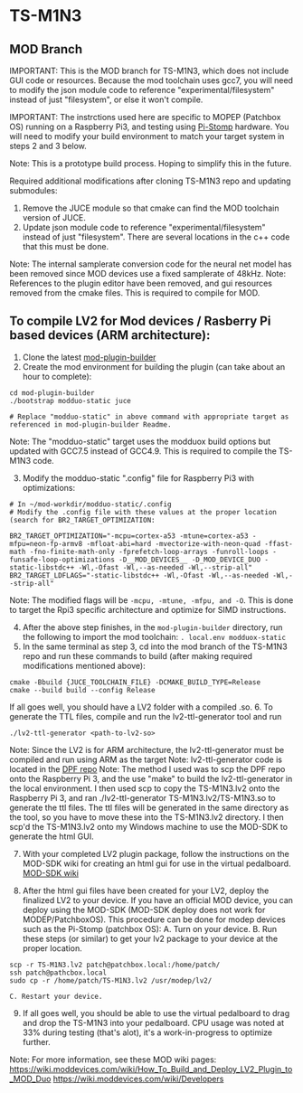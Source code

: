 # TS-M1N3

## MOD Branch
IMPORTANT: This is the MOD branch for TS-M1N3, which does not include GUI code or resources. 
Because the mod toolchain uses gcc7, you will need to modify the json module code to reference "experimental/filesystem" instead of just "filesystem", or else it won't compile.

IMPORTANT: The instrctions used here are specific to MOPEP (Patchbox OS) running on a Raspberry Pi3, and testing using [Pi-Stomp](https://github.com/TreeFallSound/pi-stomp) hardware. You will need to modify your build environment to match your target system in steps 2 and 3 below.

Note: This is a prototype build process. Hoping to simplify this in the future. 

Required additional modifications after cloning TS-M1N3 repo and updating submodules:
1. Remove the JUCE module so that cmake can find the MOD toolchain version of JUCE. 
2. Update json module code to reference "experimental/filesystem" instead of just "filesystem". There are several locations in the c++ code that this must be done.

Note: The internal samplerate conversion code for the neural net model has been removed since MOD devices use a fixed samplerate of 48kHz. 
Note: References to the plugin editor have been removed, and gui resources removed from the cmake files. This is required to compile for MOD.

## To compile LV2 for Mod devices / Rasberry Pi based devices (ARM architecture):
1. Clone the latest [mod-plugin-builder](https://github.com/moddevices/mod-plugin-builder)
2. Create the mod environment for building the plugin (can take about an hour to complete):
```
cd mod-plugin-builder
./bootstrap modduo-static juce  

# Replace "modduo-static" in above command with appropriate target as referenced in mod-plugin-builder Readme.
```
Note: The "modduo-static" target uses the modduox build options but updated with GCC7.5 instead of GCC4.9. This is required to compile the TS-M1N3 code.

3. Modify the modduo-static ".config" file for Raspberry Pi3 with optimizations:
```
# In ~/mod-workdir/modduo-static/.config
# Modify the .config file with these values at the proper location (search for BR2_TARGET_OPTIMIZATION:

BR2_TARGET_OPTIMIZATION="-mcpu=cortex-a53 -mtune=cortex-a53 -mfpu=neon-fp-armv8 -mfloat-abi=hard -mvectorize-with-neon-quad -ffast-math -fno-finite-math-only -fprefetch-loop-arrays -funroll-loops -funsafe-loop-optimizations -D__MOD_DEVICES__ -D_MOD_DEVICE_DUO -static-libstdc++ -Wl,-Ofast -Wl,--as-needed -Wl,--strip-all"
BR2_TARGET_LDFLAGS="-static-libstdc++ -Wl,-Ofast -Wl,--as-needed -Wl,--strip-all"
```
Note: The modified flags will be ```-mcpu, -mtune, -mfpu, and -O```. This is done to target the Rpi3 specific architecture and optimize for SIMD instructions. 

4. After the above step finishes, in the ```mod-plugin-builder``` directory, run the following to import the mod toolchain:
```. local.env modduox-static```
5. In the same terminal as step 3, cd into the mod branch of the TS-M1N3 repo and run these commands to build (after making required modifications mentioned above):
```
cmake -Bbuild {JUCE_TOOLCHAIN_FILE} -DCMAKE_BUILD_TYPE=Release
cmake --build build --config Release
```
If all goes well, you should have a LV2 folder with a compiled .so. 
6. To generate the TTL files, compile and run the lv2-ttl-generator tool and run
```
./lv2-ttl-generator <path-to-lv2-so>
```
Note: Since the LV2 is for ARM architecture, the lv2-ttl-generator must be compiled and run using ARM as the target
Note: lv2-ttl-generator code is located in the [DPF repo](https://github.com/DISTRHO/DPF/tree/main/utils/lv2-ttl-generator)
Note: The method I used was to scp the DPF repo onto the Raspberry Pi 3, and the use "make" to build the lv2-ttl-generator in the local environment. 
      I then used scp to copy the TS-M1N3.lv2 onto the Raspberry Pi 3, and ran ./lv2-ttl-generator TS-M1N3.lv2/TS-M1N3.so to generate the ttl files. The ttl files will
      be generated in the same directory as the tool, so you have to move these into the TS-M1N3.lv2 directory.
      I then scp'd the TS-M1N3.lv2 onto my Windows machine to use the MOD-SDK to generate the html GUI.

7. With your completed LV2 plugin package, follow the instructions on the MOD-SDK wiki for creating an html gui for use in the virtual pedalboard.
[MOD-SDK wiki](https://wiki.moddevices.com/wiki/MOD_SDK)

8. After the html gui files have been created for your LV2, deploy the finalized LV2 to your device. If you have an official MOD device, you can deploy using the MOD-SDK (MOD-SDK deploy does not work for MODEP/PatchboxOS).
This procedure can be done for modep devices such as the Pi-Stomp (patchbox OS):
    A. Turn on your device.
    B. Run these steps (or similar) to get your lv2 package to your device at the proper location.
```
scp -r TS-M1N3.lv2 patch@patchbox.local:/home/patch/
ssh patch@pathcbox.local
sudo cp -r /home/patch/TS-M1N3.lv2 /usr/modep/lv2/
```
    C. Restart your device.

9. If all goes well, you should be able to use the virtual pedalboard to drag and drop the TS-M1N3 into your pedalboard. CPU usage was noted at 33% during testing (that's alot), it's a work-in-progress to optimize further. 

Note: For more information, see these MOD wiki pages:
https://wiki.moddevices.com/wiki/How_To_Build_and_Deploy_LV2_Plugin_to_MOD_Duo
https://wiki.moddevices.com/wiki/Developers
